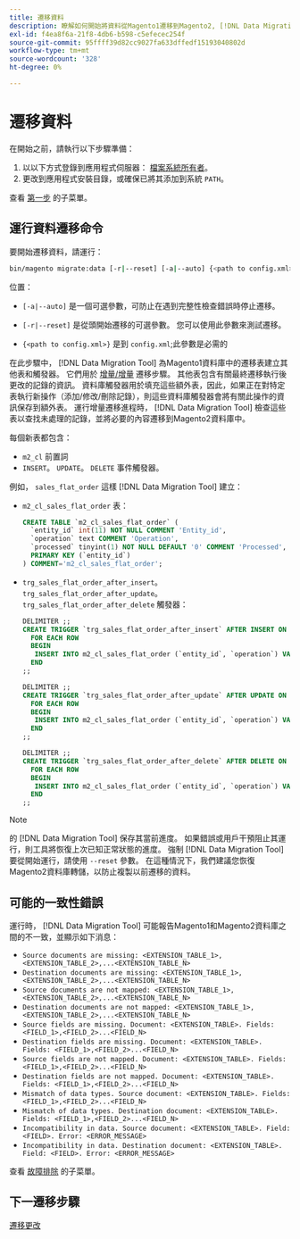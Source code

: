 ```yaml
---
title: 遷移資料
description: 瞭解如何開始將資料從Magento1遷移到Magento2, [!DNL Data Migration Tool]。
exl-id: f4ea8f6a-21f8-4db6-b598-c5efecec254f
source-git-commit: 95ffff39d82cc9027fa633dffedf15193040802d
workflow-type: tm+mt
source-wordcount: '328'
ht-degree: 0%

---
```


# 遷移資料

在開始之前，請執行以下步驟準備：

1. 以以下方式登錄到應用程式伺服器： [檔案系統所有者](../../../installation/prerequisites/file-system/overview.md)。
1. 更改到應用程式安裝目錄，或確保已將其添加到系統 `PATH`。

查看 [第一步](overview.md#first-steps) 的子菜單。

## 運行資料遷移命令

要開始遷移資料，請運行：

```bash
bin/magento migrate:data [-r|--reset] [-a|--auto] {<path to config.xml>}
```

位置：

* `[-a|--auto]` 是一個可選參數，可防止在遇到完整性檢查錯誤時停止遷移。

* `[-r|--reset]` 是從頭開始遷移的可選參數。 您可以使用此參數來測試遷移。

* `{<path to config.xml>}` 是到 `config.xml`;此參數是必需的

在此步驟中， [!DNL Data Migration Tool] 為Magento1資料庫中的遷移表建立其他表和觸發器。 它們用於 [增量/增量](delta.md) 遷移步驟。 其他表包含有關最終遷移執行後更改的記錄的資訊。 資料庫觸發器用於填充這些額外表，因此，如果正在對特定表執行新操作（添加/修改/刪除記錄），則這些資料庫觸發器會將有關此操作的資訊保存到額外表。 運行增量遷移進程時， [!DNL Data Migration Tool] 檢查這些表以查找未處理的記錄，並將必要的內容遷移到Magento2資料庫中。

每個新表都包含：

* `m2_cl` 前置詞
* `INSERT`。 `UPDATE`。 `DELETE` 事件觸發器。

例如， `sales_flat_order` 這樣 [!DNL Data Migration Tool] 建立：

* `m2_cl_sales_flat_order` 表：

   ```sql
   CREATE TABLE `m2_cl_sales_flat_order` (
     `entity_id` int(11) NOT NULL COMMENT 'Entity_id',
     `operation` text COMMENT 'Operation',
     `processed` tinyint(1) NOT NULL DEFAULT '0' COMMENT 'Processed',
     PRIMARY KEY (`entity_id`)
   ) COMMENT='m2_cl_sales_flat_order';
   ```

* `trg_sales_flat_order_after_insert`。 `trg_sales_flat_order_after_update`。 `trg_sales_flat_order_after_delete` 觸發器：

   ```sql
   DELIMITER ;;
   CREATE TRIGGER `trg_sales_flat_order_after_insert` AFTER INSERT ON `sales_flat_order`
     FOR EACH ROW
     BEGIN
      INSERT INTO m2_cl_sales_flat_order (`entity_id`, `operation`) VALUES (NEW.entity_id, 'INSERT')ON DUPLICATE KEY UPDATE operation = 'INSERT';
     END
   ;;
   
   DELIMITER ;;
   CREATE TRIGGER `trg_sales_flat_order_after_update` AFTER UPDATE ON `sales_flat_order`
     FOR EACH ROW
     BEGIN
      INSERT INTO m2_cl_sales_flat_order (`entity_id`, `operation`) VALUES (NEW.entity_id, 'UPDATE') ON DUPLICATE KEY UPDATE operation = 'UPDATE';
     END
   ;;
   
   DELIMITER ;;
   CREATE TRIGGER `trg_sales_flat_order_after_delete` AFTER DELETE ON `sales_flat_order`
     FOR EACH ROW
     BEGIN
      INSERT INTO m2_cl_sales_flat_order (`entity_id`, `operation`) VALUES (OLD.entity_id, 'DELETE')ON DUPLICATE KEY UPDATE operation = 'DELETE';
     END
   ;;
   ```

>[!NOTE]
>
>的 [!DNL Data Migration Tool] 保存其當前進度。 如果錯誤或用戶干預阻止其運行，則工具將恢復上次已知正常狀態的進度。 強制 [!DNL Data Migration Tool] 要從開始運行，請使用 `--reset` 參數。 在這種情況下，我們建議您恢復Magento2資料庫轉儲，以防止複製以前遷移的資料。


## 可能的一致性錯誤

運行時， [!DNL Data Migration Tool] 可能報告Magento1和Magento2資料庫之間的不一致，並顯示如下消息：

* `Source documents are missing: <EXTENSION_TABLE_1>,<EXTENSION_TABLE_2>,...<EXTENSION_TABLE_N>`
* `Destination documents are missing: <EXTENSION_TABLE_1>,<EXTENSION_TABLE_2>,...<EXTENSION_TABLE_N>`
* `Source documents are not mapped: <EXTENSION_TABLE_1>,<EXTENSION_TABLE_2>,...<EXTENSION_TABLE_N>`
* `Destination documents are not mapped: <EXTENSION_TABLE_1>,<EXTENSION_TABLE_2>,...<EXTENSION_TABLE_N>`
* `Source fields are missing. Document: <EXTENSION_TABLE>. Fields: <FIELD_1>,<FIELD_2>...<FIELD_N>`
* `Destination fields are missing. Document: <EXTENSION_TABLE>. Fields: <FIELD_1>,<FIELD_2>...<FIELD_N>`
* `Source fields are not mapped. Document: <EXTENSION_TABLE>. Fields: <FIELD_1>,<FIELD_2>...<FIELD_N>`
* `Destination fields are not mapped. Document: <EXTENSION_TABLE>. Fields: <FIELD_1>,<FIELD_2>...<FIELD_N>`
* `Mismatch of data types. Source document: <EXTENSION_TABLE>. Fields: <FIELD_1>,<FIELD_2>...<FIELD_N>`
* `Mismatch of data types. Destination document: <EXTENSION_TABLE>. Fields: <FIELD_1>,<FIELD_2>...<FIELD_N>`
* `Incompatibility in data. Source document: <EXTENSION_TABLE>. Field: <FIELD>. Error: <ERROR_MESSAGE>`
* `Incompatibility in data. Destination document: <EXTENSION_TABLE>. Field: <FIELD>. Error: <ERROR_MESSAGE>`

查看 [故障排除](https://support.magento.com/hc/en-us/articles/360033020451) 的子菜單。

## 下一遷移步驟

[遷移更改](delta.md)
